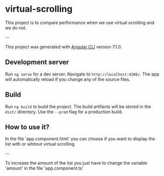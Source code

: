 # virtual-scrolling
This project is to compare performance when we use virtual scrolling and we do not.

--

This project was generated with [Angular CLI](https://github.com/angular/angular-cli) version 7.1.0.

## Development server

Run `ng serve` for a dev server. Navigate to `http://localhost:4200/`. The app will automatically reload if you change any of the source files.

## Build

Run `ng build` to build the project. The build artifacts will be stored in the `dist/` directory. Use the `--prod` flag for a production build.

## How to use it?

In the file 'app.component.html' you can choose if you want to display the list with or whitout virtual scrolling.

--

To increase the amount of the list you just have to change the variable 'amount' in the file 'app.component.ts'